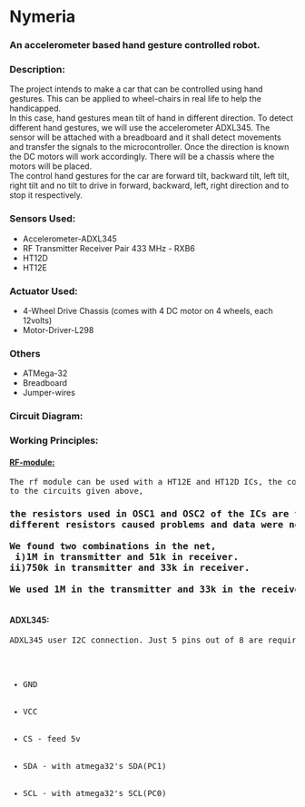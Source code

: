 # Nymeria
<h3>An accelerometer based hand gesture controlled robot.</h3>

<h3>Description:</h3> The project intends to make a car that can be controlled using hand gestures. This can be applied to wheel-chairs in real life to help the handicapped.</br>
In this case, hand gestures mean tilt of hand in different direction. To detect different hand gestures, we will use the accelerometer ADXL345. The sensor will be attached with a breadboard and it shall detect movements and transfer the signals to the microcontroller. Once the direction is known the DC motors will work accordingly. There will be a chassis where the motors will be placed.</br>
The control hand gestures for the car are forward tilt, backward tilt, left tilt, right tilt and no tilt to drive in forward, backward, left, right direction and to stop it respectively.

<h3>Sensors Used:</h3>
<ul>
  <li>Accelerometer-ADXL345</li>
  <li>RF Transmitter Receiver Pair 433 MHz - RXB6</li>
  <li>HT12D</li>
  <li>HT12E</li>
</ul>

<h3>Actuator Used:</h3>
<ul>
  <li>4-Wheel Drive Chassis (comes with 4 DC motor on 4 wheels, each 12volts)</li>  
  <li>Motor-Driver-L298</li>  
</ul>

<h3>Others</h3>
<ul>
  <li>ATMega-32</li>
  <li>Breadboard</li>
  <li>Jumper-wires</li>
</ul>

<h3>Circuit Diagram:</h3>

<h3>Working Principles:</h3>
<h4><u>RF-module:</u></h4> <pre>The rf module can be used with a HT12E and HT12D ICs, the connections should be according 
to the circuits given above, <h3>the resistors used in OSC1 and OSC2 of the ICs are very important, using</br>different resistors caused problems and data were not passing</br>
We found two combinations in the net,</br> i)1M in transmitter and 51k in receiver.</br>ii)750k in transmitter and 33k in receiver.</br>
We used 1M in the transmitter and 33k in the receiver.
</h3></pre>

<h4>ADXL345:</h4><pre>ADXL345 user I2C connection. Just 5 pins out of 8 are required.</br>
<ul>
  <li>GND</li>
  <li>VCC</li>
  <li>CS - feed 5v</li>
  <li>SDA - with atmega32's SDA(PC1)</li>
  <li>SCL - with atmega32's SCL(PC0)</li>
</ul>
